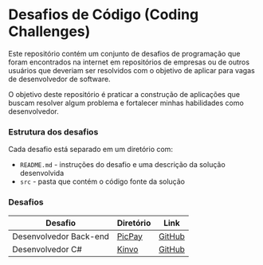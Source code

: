 # Desafios de Código (Coding Challenges)

Este repositório contém um conjunto de desafios de programação que foram encontrados na internet em repositórios de empresas ou de outros usuários que deveriam ser resolvidos com o objetivo de aplicar para vagas de desenvolvedor de software.

O objetivo deste repositório é praticar a construção de aplicações que buscam resolver algum problema e fortalecer minhas habilidades como desenvolvedor. 

### Estrutura dos desafios
Cada desafio está separado em um diretório com:
* `README.md` - instruções do desafio e uma descrição da solução desenvolvida
* `src` - pasta que contém o código fonte da solução

### Desafios
| Desafio | Diretório | Link |
| --- | --- | --- |
| Desenvolvedor Back-end | [PicPay](picpay) | [GitHub](https://github.com/PicPay/picpay-desafio-backend)
| Desenvolvedor C# | [Kinvo](kinvo) | [GitHub](https://github.com/kinvoapp/kinvo-back-end-test)